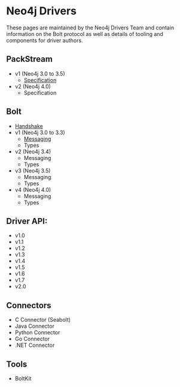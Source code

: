 # Neo4j Drivers

These pages are maintained by the Neo4j Drivers Team and contain information on the Bolt protocol as well as details of tooling and components for driver authors.


## PackStream
  - v1 (Neo4j 3.0 to 3.5)
    - [Specification](packstream-v1.md)
  - v2 (Neo4j 4.0)
    - Specification


## Bolt
  - [Handshake](bolt-handshake-protocol.md)
  - v1 (Neo4j 3.0 to 3.3)
    - [Messaging](bolt-messaging-protocol-v1.md)
    - Types
  - v2 (Neo4j 3.4)
    - Messaging
    - Types
  - v3 (Neo4j 3.5)
    - Messaging
    - Types
  - v4 (Neo4j 4.0)
    - Messaging
    - Types


## Driver API:
  - v1.0
  - v1.1
  - v1.2
  - v1.3
  - v1.4
  - v1.5
  - v1.6
  - v1.7
  - v2.0


## Connectors
  - C Connector (Seabolt)
  - Java Connector
  - Python Connector
  - Go Connector
  - .NET Connector


## Tools
  - BoltKit
